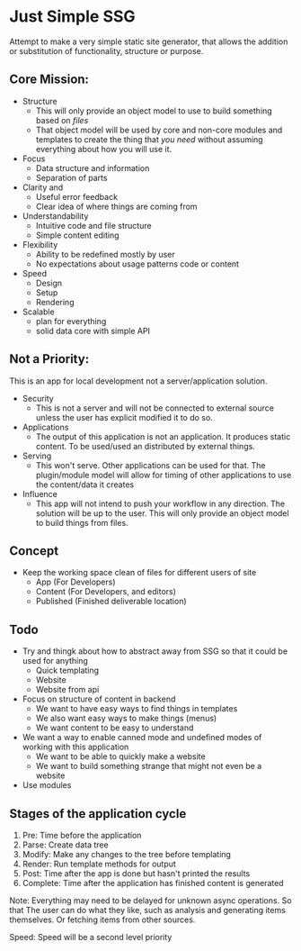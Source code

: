 # Just Simple SSG
Attempt to make a very simple static site generator, that allows the addition or substitution of functionality, structure or purpose.

## Core Mission:
- Structure
  - This will only provide an object model to use to build something based on *files*
  - That object model will be used by core and non-core modules and templates
    to create the thing that *you need* without assuming everything about how
    you will use it.
- Focus
  - Data structure and information
  - Separation of parts
- Clarity and 
  - Useful error feedback
  - Clear idea of where things are coming from
- Understandability 
  - Intuitive code and file structure
  - Simple content editing
- Flexibility 
  - Ability to be redefined mostly by user
  - No expectations about usage patterns code or content
- Speed 
  - Design
  - Setup
  - Rendering
- Scalable
  - plan for everything
  - solid data core with simple API

## Not a Priority:

This is an app for local development not a server/application solution. 

- Security
  - This is not a server and will not be connected to external source 
    unless the user has explicit modified it to do so.
- Applications
  - The output of this application is not an application. It produces static
    content. To be used/used an distributed by external things.
- Serving
  - This won't serve. Other applications can be used for that. The plugin/module
    model will allow for timing of other applications to use the content/data it creates
- Influence
  - This app will not intend to push your workflow in any direction. The solution
    will be up to the user. This will only provide an object model to build things
    from files.

## Concept
- Keep the working space clean of files for different users of site
  - App (For Developers)
  - Content (For Developers, and editors)
  - Published (Finished deliverable location)

## Todo
- Try and thingk about how to abstract away from SSG so that it could be used for anything
  - Quick templating
  - Website
  - Website from api
- Focus on structure of content in backend
  - We want to have easy ways to find things in templates
  - We also want easy ways to make things (menus)
  - We want content to be easy to understand
- We want a way to enable canned mode and undefined modes of working with this application
  - We want to be able to quickly make a website
  - We want to build something strange that might not even be a website
- Use modules

## Stages of the application cycle
1. Pre: Time before the application
2. Parse: Create data tree 
2. Modify: Make any changes to the tree before templating
3. Render: Run template methods for output
4. Post: Time after the app is done but hasn't printed the results
5. Complete: Time after the application has finished content is generated

Note: Everything may need to be delayed for unknown async operations. So that
      The user can do what they like, such as analysis and generating items 
      themselves. Or fetching items from other sources.

Speed: Speed will be a second level priority 